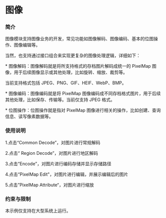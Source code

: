 # 图像<a name="ZH-CN_TOPIC_0000001127379371"></a>

### 简介

图像模块支持图像业务的开发，常见功能如图像解码、图像编码、基本的位图操作、图像编辑等。

当然，也支持通过接口组合来实现更复杂的图像处理逻辑，详细如下：

\* 图像解码：图像解码就是将所支持格式的存档图片解码成统一的 PixelMap 图像，用于后续图像显示或其他处理，比如旋转、缩放、裁剪等。

当前支持格式包括 JPEG、PNG、GIF、HEIF、WebP、BMP。

\* 图像编码：图像编码就是将 PixelMap 图像编码成不同存档格式图片，用于后续其他处理，比如保存、传输等。当前仅支持 JPEG 格式。

\* 位图操作：位图操作就是指对 PixelMap 图像进行相关的操作，比如创建、查询信息、读写像素数据等。

### 使用说明

1.点击“Common Decode”，对图片进行常规解码

2.点击“ Region Decode”，对图片进行地区解码

3.点击“Encode”，对图片进行编码存储并显示存储路径

4.点击“PixelMap Edit"，对图片进行编辑，并展示编辑后的图片

5.点击”PixelMap Attribute“，对图片进行缩放

### 约束与限制

本示例仅支持在大型系统上运行。
